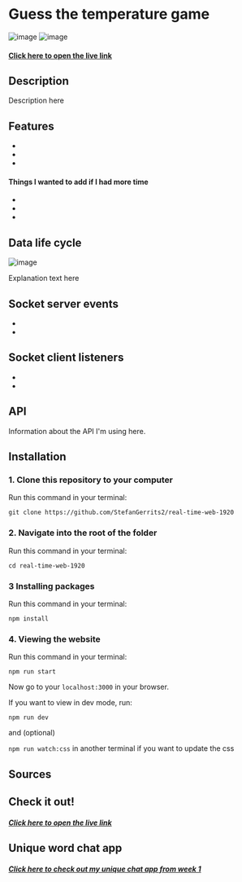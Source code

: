 # Guess the temperature game
![image](https://user-images.githubusercontent.com/45566396/80802040-6dbe9b80-8bae-11ea-9c21-54f44d81342c.png)
![image](https://user-images.githubusercontent.com/45566396/80802099-a0689400-8bae-11ea-99f0-cc0bf14bbdd6.png)

#### [Click here to open the live link](https://frozen-refuge-52748.herokuapp.com/)

## Description
Description here

## Features
*
*
*

#### Things I wanted to add if I had more time
*
*
*

## Data life cycle
![image](https://user-images.githubusercontent.com/45566396/80801862-f426ad80-8bad-11ea-8ae6-314085dbc58a.png)

Explanation text here

## Socket server events
*
*

## Socket client listeners
*
*

## API
Information about the API I'm using here.

## Installation

### 1. Clone this repository to your computer
Run this command in your terminal:

`git clone https://github.com/StefanGerrits2/real-time-web-1920`
### 2. Navigate into the root of the folder
Run this command in your terminal:

`cd real-time-web-1920`

### 3 Installing packages
Run this command in your terminal:

`npm install`

### 4. Viewing the website
Run this command in your terminal:

`npm run start`

Now go to your `localhost:3000` in your browser.

If you want to view in dev mode, run:

`npm run dev`

and (optional)

`npm run watch:css` in another terminal if you want to update the css

## Sources

## Check it out!
##### [Click here to open the live link](https://frozen-refuge-52748.herokuapp.com/)


## Unique word chat app

##### [Click here to check out my unique chat app from week 1](https://github.com/StefanGerrits2/real-time-web-1920/wiki/Unique-word-chat-app)